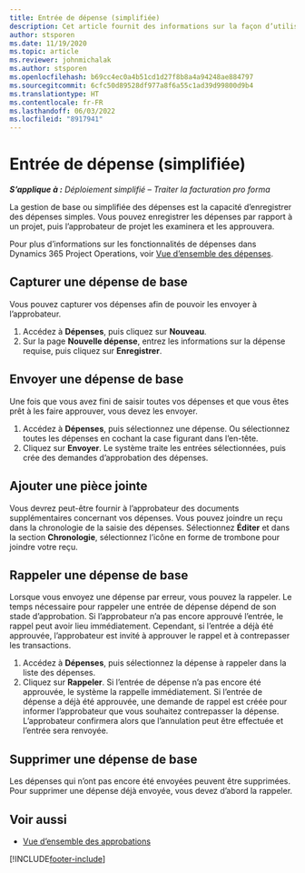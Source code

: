 ```yaml
---
title: Entrée de dépense (simplifiée)
description: Cet article fournit des informations sur la façon d’utiliser les écritures des dépenses dans un déploiement simplifié.
author: stsporen
ms.date: 11/19/2020
ms.topic: article
ms.reviewer: johnmichalak
ms.author: stsporen
ms.openlocfilehash: b69cc4ec0a4b51cd1d27f8b8a4a94248ae884797
ms.sourcegitcommit: 6cfc50d89528df977a8f6a55c1ad39d99800d9b4
ms.translationtype: HT
ms.contentlocale: fr-FR
ms.lasthandoff: 06/03/2022
ms.locfileid: "8917941"
---
```

# <a name="expense-entry-lite"></a>Entrée de dépense (simplifiée)

_**S’applique à :** Déploiement simplifié – Traiter la facturation pro forma_

La gestion de base ou simplifiée des dépenses est la capacité d’enregistrer des dépenses simples. Vous pouvez enregistrer les dépenses par rapport à un projet, puis l’approbateur de projet les examinera et les approuvera.

Pour plus d’informations sur les fonctionnalités de dépenses dans Dynamics 365 Project Operations, voir [Vue d’ensemble des dépenses](expense-overview.md).

## <a name="capture-a-basic-expense"></a>Capturer une dépense de base

Vous pouvez capturer vos dépenses afin de pouvoir les envoyer à l’approbateur.

1. Accédez à **Dépenses**, puis cliquez sur **Nouveau**.
2. Sur la page **Nouvelle dépense**, entrez les informations sur la dépense requise, puis cliquez sur **Enregistrer**.

## <a name="submit-a-basic-expense"></a>Envoyer une dépense de base

Une fois que vous avez fini de saisir toutes vos dépenses et que vous êtes prêt à les faire approuver, vous devez les envoyer.

1. Accédez à **Dépenses**, puis sélectionnez une dépense. Ou sélectionnez toutes les dépenses en cochant la case figurant dans l’en-tête.
2. Cliquez sur **Envoyer**. Le système traite les entrées sélectionnées, puis crée des demandes d’approbation des dépenses.

## <a name="add-an-attachment"></a>Ajouter une pièce jointe

Vous devrez peut-être fournir à l’approbateur des documents supplémentaires concernant vos dépenses. Vous pouvez joindre un reçu dans la chronologie de la saisie des dépenses. Sélectionnez **Éditer** et dans la section **Chronologie**, sélectionnez l’icône en forme de trombone pour joindre votre reçu.

## <a name="recall-a-basic-expense"></a>Rappeler une dépense de base

Lorsque vous envoyez une dépense par erreur, vous pouvez la rappeler. Le temps nécessaire pour rappeler une entrée de dépense dépend de son stade d’approbation.  Si l’approbateur n’a pas encore approuvé l’entrée, le rappel peut avoir lieu immédiatement. Cependant, si l’entrée a déjà été approuvée, l’approbateur est invité à approuver le rappel et à contrepasser les transactions.

1. Accédez à **Dépenses**, puis sélectionnez la dépense à rappeler dans la liste des dépenses.
2. Cliquez sur **Rappeler**. Si l’entrée de dépense n’a pas encore été approuvée, le système la rappelle immédiatement. Si l’entrée de dépense a déjà été approuvée, une demande de rappel est créée pour informer l’approbateur que vous souhaitez contrepasser la dépense. L’approbateur confirmera alors que l’annulation peut être effectuée et l’entrée sera renvoyée.

## <a name="delete-a-basic-expense"></a>Supprimer une dépense de base

Les dépenses qui n’ont pas encore été envoyées peuvent être supprimées. Pour supprimer une dépense déjà envoyée, vous devez d’abord la rappeler.

## <a name="see-also"></a>Voir aussi

- [Vue d’ensemble des approbations](../approvals/approvals-overview.md)


[!INCLUDE[footer-include](../includes/footer-banner.md)]